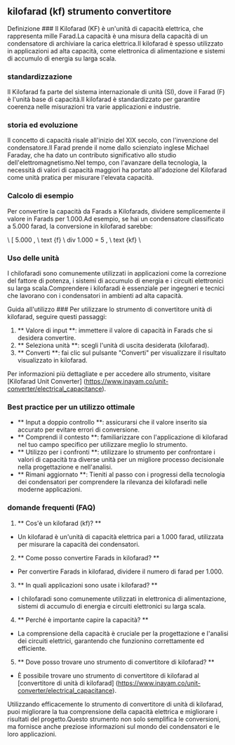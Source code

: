 ## kilofarad (kf) strumento convertitore

Definizione ###
Il Kilofarad (KF) è un'unità di capacità elettrica, che rappresenta mille Farad.La capacità è una misura della capacità di un condensatore di archiviare la carica elettrica.Il kilofarad è spesso utilizzato in applicazioni ad alta capacità, come elettronica di alimentazione e sistemi di accumulo di energia su larga scala.

### standardizzazione
Il Kilofarad fa parte del sistema internazionale di unità (SI), dove il Farad (F) è l'unità base di capacità.Il kilofarad è standardizzato per garantire coerenza nelle misurazioni tra varie applicazioni e industrie.

### storia ed evoluzione
Il concetto di capacità risale all'inizio del XIX secolo, con l'invenzione del condensatore.Il Farad prende il nome dallo scienziato inglese Michael Faraday, che ha dato un contributo significativo allo studio dell'elettromagnetismo.Nel tempo, con l'avanzare della tecnologia, la necessità di valori di capacità maggiori ha portato all'adozione del Kilofarad come unità pratica per misurare l'elevata capacità.

### Calcolo di esempio
Per convertire la capacità da Farads a Kilofarads, dividere semplicemente il valore in Farads per 1.000.Ad esempio, se hai un condensatore classificato a 5.000 farad, la conversione in kilofarad sarebbe:

\ [
5.000 \, \ text {f} \ div 1.000 = 5 \, \ text {kf}
\

### Uso delle unità
I chilofaradi sono comunemente utilizzati in applicazioni come la correzione del fattore di potenza, i sistemi di accumulo di energia e i circuiti elettronici su larga scala.Comprendere i kilofaradi è essenziale per ingegneri e tecnici che lavorano con i condensatori in ambienti ad alta capacità.

Guida all'utilizzo ###
Per utilizzare lo strumento di convertitore unità di kilofarad, seguire questi passaggi:
1. ** Valore di input **: immettere il valore di capacità in Farads che si desidera convertire.
2. ** Seleziona unità **: scegli l'unità di uscita desiderata (kilofarad).
3. ** Converti **: fai clic sul pulsante "Converti" per visualizzare il risultato visualizzato in kilofarad.

Per informazioni più dettagliate e per accedere allo strumento, visitare [Kilofarad Unit Converter] (https://www.inayam.co/unit-converter/electrical_capacitance).

### Best practice per un utilizzo ottimale
- ** Input a doppio controllo **: assicurarsi che il valore inserito sia accurato per evitare errori di conversione.
- ** Comprendi il contesto **: familiarizzare con l'applicazione di kilofarad nel tuo campo specifico per utilizzare meglio lo strumento.
- ** Utilizzo per i confronti **: utilizzare lo strumento per confrontare i valori di capacità tra diverse unità per un migliore processo decisionale nella progettazione e nell'analisi.
- ** Rimani aggiornato **: Tieniti al passo con i progressi della tecnologia dei condensatori per comprendere la rilevanza dei kilofaradi nelle moderne applicazioni.

### domande frequenti (FAQ)

1. ** Cos'è un kilofarad (kf)? **
- Un kilofarad è un'unità di capacità elettrica pari a 1.000 farad, utilizzata per misurare la capacità dei condensatori.

2. ** Come posso convertire Farads in kilofarad? **
- Per convertire Farads in kilofarad, dividere il numero di farad per 1.000.

3. ** In quali applicazioni sono usate i kilofarad? **
- I chilofaradi sono comunemente utilizzati in elettronica di alimentazione, sistemi di accumulo di energia e circuiti elettronici su larga scala.

4. ** Perché è importante capire la capacità? **
- La comprensione della capacità è cruciale per la progettazione e l'analisi dei circuiti elettrici, garantendo che funzionino correttamente ed efficiente.

5. ** Dove posso trovare uno strumento di convertitore di kilofarad? **
- È possibile trovare uno strumento di convertitore di kilofarad al [convertitore di unità di kilofarad] (https://www.inayam.co/unit-converter/electrical_capacitance).

Utilizzando efficacemente lo strumento di convertitore di unità di kilofarad, puoi migliorare la tua comprensione della capacità elettrica e migliorare i risultati del progetto.Questo strumento non solo semplifica le conversioni, ma fornisce anche preziose informazioni sul mondo dei condensatori e le loro applicazioni.